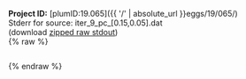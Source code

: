 **Project ID:** [plumID:19.065]({{ '/' | absolute_url }}eggs/19/065/)  
Stderr for source:  iter_9_pc_[0.15,0.05].dat   
(download [zipped raw stdout](iter_9_pc_[0.15,0.05].dat.plumed_master.stdout.txt.zip))  
{% raw %}
<pre>
</pre>
{% endraw %}

